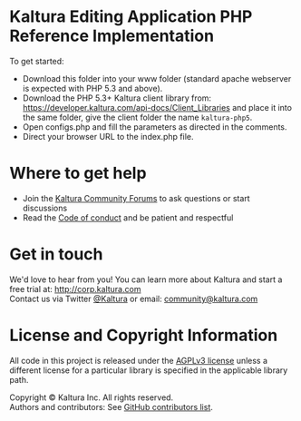 # Kaltura Editing Application PHP Reference Implementation

To get started: 

* Download this folder into your www folder (standard apache webserver is expected with PHP 5.3 and above).
* Download the PHP 5.3+ Kaltura client library from: https://developer.kaltura.com/api-docs/Client_Libraries and place it into the same folder, give the client folder the name `kaltura-php5`.
* Open configs.php and fill the parameters as directed in the comments.
* Direct your browser URL to the index.php file.

# Where to get help
* Join the [Kaltura Community Forums](https://forum.kaltura.org/) to ask questions or start discussions
* Read the [Code of conduct](https://forum.kaltura.org/faq) and be patient and respectful

# Get in touch
We'd love to hear from you!
You can learn more about Kaltura and start a free trial at: http://corp.kaltura.com    
Contact us via Twitter [@Kaltura](https://twitter.com/Kaltura) or email: community@kaltura.com  

# License and Copyright Information
All code in this project is released under the [AGPLv3 license](http://www.gnu.org/licenses/agpl-3.0.html) unless a different license for a particular library is specified in the applicable library path.   

Copyright © Kaltura Inc. All rights reserved.   
Authors and contributors: See [GitHub contributors list](https://github.com/kaltura/kaltura-editor-application-guide/graphs/contributors).  